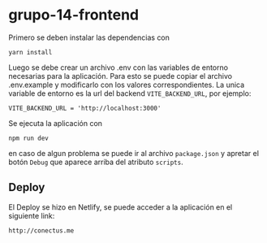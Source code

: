 # grupo-14-frontend

Primero se deben instalar las dependencias con
```
yarn install
```

Luego se debe crear un archivo .env con las variables de entorno necesarias para la aplicación. Para esto se puede copiar el archivo .env.example y modificarlo con los valores correspondientes. La unica variable de entorno es la url del backend `VITE_BACKEND_URL`, por ejemplo:
```
VITE_BACKEND_URL = 'http://localhost:3000'
```
Se ejecuta la aplicación con
```
npm run dev
```
en caso de algun problema se puede ir al archivo `package.json` y apretar el botón `Debug` que aparece arriba del atributo `scripts`.

## Deploy
El Deploy se hizo en Netlify, se puede acceder a la aplicación en el siguiente link: 
````
http://conectus.me
`````
